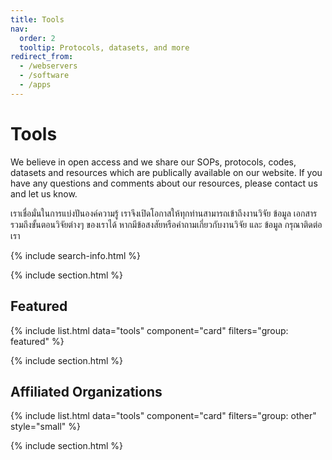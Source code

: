 ```yaml
---
title: Tools
nav:
  order: 2
  tooltip: Protocols, datasets, and more
redirect_from:
  - /webservers
  - /software
  - /apps
---
```


# <i class="fas fa-tools"></i>Tools

We believe in open access and we share our SOPs, protocols, codes, datasets and resources which are publically available on our website. If you have any questions and comments about our resources, please contact us and let us know.

เราเชื่อมั่นในการแบ่งปันองค์ความรู้ เราจึงเปิดโอกาสให้ทุกท่านสามารถเข้าถึงงานวิจัย ข้อมูล เอกสาร รวมถึงขั้นตอนวิจัยต่างๆ ของเราได้ หากมีข้อสงสัยหรือคำถามเกี่ยวกับงานวิจัย และ ข้อมูล กรุณาติดต่อเรา

{% include search-info.html %}

{% include section.html %}

## Featured

{% include list.html data="tools" component="card" filters="group: featured" %}

{% include section.html %}


## Affiliated Organizations

{% include list.html data="tools" component="card" filters="group: other" style="small" %}

{% include section.html %}


